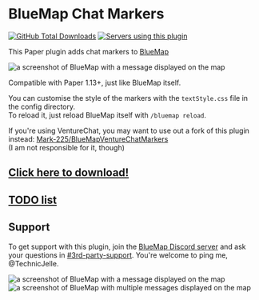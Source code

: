 # BlueMap Chat Markers
[![GitHub Total Downloads](https://img.shields.io/github/downloads/TechnicJelle/BlueMapChatMarkers/total?label=Downloads&color=success "Click here to download the plugin")](https://github.com/TechnicJelle/BlueMapChatMarkers/releases/latest)
[![Servers using this plugin](https://img.shields.io/bstats/servers/16424?label=Servers)](https://bstats.org/plugin/bukkit/BlueMap%20Chat%20Markers/16424)

This Paper plugin adds chat markers to [BlueMap](https://github.com/BlueMap-Minecraft/Bluemap)

![a screenshot of BlueMap with a message displayed on the map](.github/readme_assets/font_size_1.png)

Compatible with Paper 1.13+, just like BlueMap itself.

You can customise the style of the markers with the `textStyle.css` file in the config directory.\
To reload it, just reload BlueMap itself with `/bluemap reload`.

If you're using VentureChat, you may want to use out a fork of this plugin instead: [Mark-225/BlueMapVentureChatMarkers](https://github.com/Mark-225/BlueMapVentureChatMarkers)\
(I am not responsible for it, though)

## [Click here to download!](../../releases/latest)

## [TODO list](../../projects/1?fullscreen=true)

## Support
To get support with this plugin, join the [BlueMap Discord server](https://bluecolo.red/map-discord) and ask your questions in [#3rd-party-support](https://discord.com/channels/665868367416131594/863844716047106068). You're welcome to ping me, @TechnicJelle.

![a screenshot of BlueMap with a message displayed on the map](.github/readme_assets/font_size_2.png)\
![a screenshot of BlueMap with multiple messages displayed on the map](.github/readme_assets/many_messages.png)
